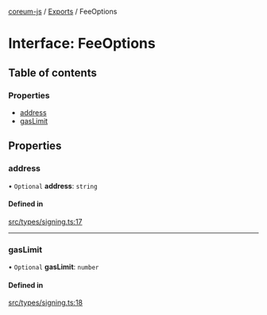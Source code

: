 [coreum-js](../README.md) / [Exports](../modules.md) / FeeOptions

# Interface: FeeOptions

## Table of contents

### Properties

- [address](FeeOptions.md#address)
- [gasLimit](FeeOptions.md#gaslimit)

## Properties

### address

• `Optional` **address**: `string`

#### Defined in

[src/types/signing.ts:17](https://github.com/CooperFoundation/coreum-js/blob/b574423/src/types/signing.ts#L17)

___

### gasLimit

• `Optional` **gasLimit**: `number`

#### Defined in

[src/types/signing.ts:18](https://github.com/CooperFoundation/coreum-js/blob/b574423/src/types/signing.ts#L18)

